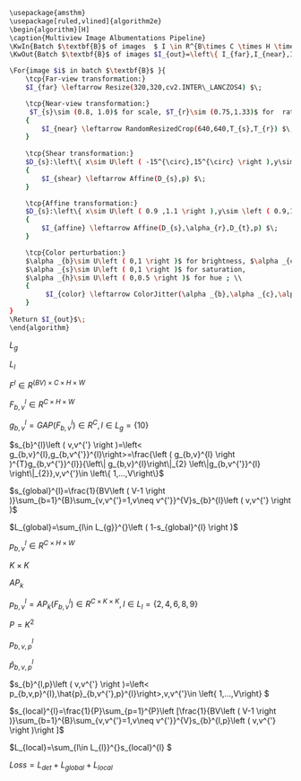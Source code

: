 
```bash
\usepackage{amsthm}
\usepackage[ruled,vlined]{algorithm2e}
\begin{algorithm}[H]
\caption{Multiview Image Albumentations Pipeline}
\KwIn{Batch $\textbf{B}$ of images  $ I \in R^{B\times C \times H \times W}$}
\KwOut{Batch $\textbf{B}$ of images $I_{out}=\left\{ I_{far},I_{near},I_{original},I_{shear},I_{affine},I_{color}\right\}$}

\For{image $i$ in batch $\textbf{B}$ }{
    \tcp{Far-view transformation:}
    $I_{far} \leftarrow Resize(320,320,cv2.INTER\_LANCZOS4) $\;

    \tcp{Near-view transformation:}
     $T_{s}\sim (0.8, 1.0)$ for scale, $T_{r}\sim (0.75,1.33)$ for  ratio; \\
    {
        $I_{near} \leftarrow RandomResizedCrop(640,640,T_{s},T_{r}) $\;
    }
    
    \tcp{Shear transformation:}
    $D_{s}:\left\{ x\sim U\left ( -15^{\circ},15^{\circ} \right ),y\sim \left ( -10^{\circ},10^{\circ} \right )\right\}$ for shear;\\
    {
        $I_{shear} \leftarrow Affine(D_{s},p) $\;
    }

    \tcp{Affine transformation:}
    $D_{s}:\left\{ x\sim U\left ( 0.9 ,1.1 \right ),y\sim \left ( 0.9,1.1 \right )\right\}$ for scale, $\alpha_{r} \sim \left ( -15^{\circ},15^{\circ} \right )$ for rotate, $D_{t}:\left\{ x\sim U\left ( 0.9 ,1.1 \right ),y\sim \left ( 0.9,1.1 \right )\right\}$ for translate;\\
    {
        $I_{affine} \leftarrow Affine(D_{s},\alpha_{r},D_{t},p) $\;
    }

    \tcp{Color perturbation:}
    $\alpha _{b}\sim U\left ( 0,1 \right )$ for brightness, $\alpha _{c}\sim U\left ( 0,1 \right )$ for contrast,
    $\alpha _{s}\sim U\left ( 0,1 \right )$ for saturation, 
    $\alpha _{h}\sim U\left ( 0,0.5 \right )$ for hue ; \\
    {
         $I_{color} \leftarrow ColorJitter(\alpha _{b},\alpha _{c},\alpha _{s},\alpha _{h},p) $\;
    }
}
\Return $I_{out}$\;
\end{algorithm}
```

$L_{g}$

$L_{l}$

$F^{l}\in R^{\left ( BV\right )\times C \times H \times W}$

$F_{b,v}^{l}\in R^{C \times H \times W}$

$g_{b,v}^{l}= GAP\left ( F_{b,v}^{l} \right )\in R^{C},l\in L_{g}=\left\{ 10\right\}$

$s_{b}^{l}\left ( v,v^{'} \right )=\left< g_{b,v}^{l},g_{b,v^{'}}^{l}\right>=\frac{\left ( g_{b,v}^{l} \right )^{T}g_{b,v^{'}}^{l}}{\left\| g_{b,v}^{l}\right\|_{2} \left\|g_{b,v^{'}}^{l} \right\|_{2}},v,v^{'}\in \left\{ 1,...,V\right\}$

$s_{global}^{l}=\frac{1}{BV\left ( V-1 \right )}\sum_{b=1}^{B}\sum_{v,v^{'}=1,v\neq v^{'}}^{V}s_{b}^{l}\left ( v,v^{'} \right )$

$L_{global}=\sum_{l\in L_{g}}^{}\left ( 1-s_{global}^{l} \right )$


$p_{b,v}^{l}\in R^{C \times H \times W}$

$K \times K$
 
$AP_{k}$

$p_{b,v}^{l}= AP_{k}\left ( F_{b,v}^{l} \right )\in R^{C \times K \times K },l\in L_{l}=\left\{ 2,4,6,8,9\right\}$

$P=K^{2}$

$p_{b,v,p}^{l}$

$\hat{p}_{b,v,p}^{l}$

$s_{b}^{l,p}\left ( v,v^{'} \right )=\left< p_{b,v,p}^{l},\hat{p}_{b,v^{'},p}^{l}\right>,v,v^{'}\in \left\{ 1,...,V\right\} $

$s_{local}^{l}=\frac{1}{P}\sum_{p=1}^{P}\left [\frac{1}{BV\left ( V-1 \right )}\sum_{b=1}^{B}\sum_{v,v^{'}=1,v\neq v^{'}}^{V}s_{b}^{l,p}\left ( v,v^{'} \right )\right ]$

$L_{local}=\sum_{l\in L_{l}}^{}s_{local}^{l} $

$Loss=L_{det}+L_{global}+L_{local}$